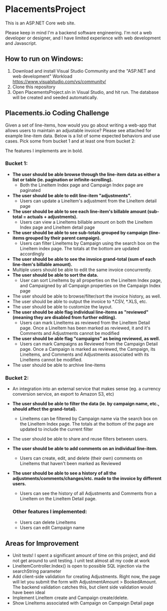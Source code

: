 # PlacementsProject

This is an ASP.NET Core web site.  

Please keep in mind I'm a backend software engineering.  I'm not a web developer or designer, and I have limited experience with web development and Javascript.

## How to run on Windows:
1. Download and install Visual Studio Community and the "ASP.NET and web development" Workload https://www.visualstudio.com/vs/community/
2. Clone this repository
3. Open PlacementsProject.sln in Visual Studio, and hit run.  The database will be created and seeded automatically.

## Placements.io Coding Challenge
Given a set of line-items, how would you go about writing a web-app that allows users to
maintain an adjustable invoice?
Please see attached for example line-item data.
Below is a list of some expected behaviors and use cases. Pick some from bucket 1 and at
least one from bucket 2:

The features I implements are in bold.

### Bucket 1: ###
- **The user should be able browse through the line-item data as either a list or table (ie.
pagination or infinite-scrolling).**
  - Both the LineItem Index page and Campaign Index page are paginated
- **The user should be able to edit line-item "adjustments".**
  - Users can update a LineItem's adjustment from the LineItem detail page
- **The user should be able to see each line-item's billable amount (sub-total = actuals +
adjustments).**
  - Users can view a LineItems billable amount on both the LineItem Index page and LineItem detail page
- **The user should be able to see sub-totals grouped by campaign (line-items grouped by their
parent campaign).**
  - Users can filter LineItems by Campaign using the search box on the LineItem index page.  The totals at the bottom are updated accordingly
- **The user should be able to see the invoice grand-total (sum of each line-item's billable
amount).**
- Multiple users should be able to edit the same invoice concurrently.
- **The user should be able to sort the data.**
  - User can sort LineItems by all properties on the LineItem Index page, and Campaigned by all Campaign properties on the Campaign Index page
- The user should be able to browse/filter/sort the invoice history, as well.
- The user should be able to output the invoice to *.CSV, *.XLS, etc.
- The user should be able to customize the layout.
- **The user should be able flag individual line-items as "reviewed" (meaning they are disabled
from further editing).**
  - Users can mark LineItems as reviewed from the LineItem Detail page.  Once a LineItem has been marked as reviewed, it and it's Comments and Adjustments cannot be modified
- **The user should be able flag "campaigns" as being reviewed, as well.**
  - Users can mark Campaigns as Reviewed from the Campaign Detail page.  Once a Campaign is marked as reviewed, the Campaign, its LineItems, and Comments and Adjustments associated with its LineItems cannot be modified.
- The user should be able to archive line-items

### Bucket 2: ###
- An integration into an external service that makes sense (eg. a currency conversion service,
an export to Amazon S3, etc)
- **The user should be able to filter the data (ie. by campaign name, etc., should affect the
grand-total).**
  - LineItems can be filtered by Campaign name via the search box on the LineItem Index page.  The totals at the bottom of the page are updated to include the current filter
- The user should be able to share and reuse filters between users.
- **The user should be able to add comments on an individual line-item.**
  - Users can create, edit, and delete (their own) comments  on LineItems that haven't been marked as Reviewed
- **The user should be able to see a history of all the adjustments/comments/changes/etc. made
to the invoice by different users.**
  - Users can see the history of all Adjustments and Comments fron a LineItem on the LineItem Detail page.
  
  ### Other features I implemented: ###
  - Users can delete LineItems
  - Users can edit Campaign name

## Areas for Improvement ##
- Unit tests!  I spent a significant amount of time on this project, and did not get around to unit testing.  I unit test almost all my code at work
- LineItemController.Index() is open to possible SQL injection via the searchString parameter
- Add client-side validation for creating Adjustments.  Right now, the page will let you submit the form with AdjustmentAmount > BookedAmount.  The backend validation catches this, but client side validation would have been ideal
- Implement LineItem create and Campaign create/delete.
- Show LineItems associated with Campaign on Campaign Detail page
